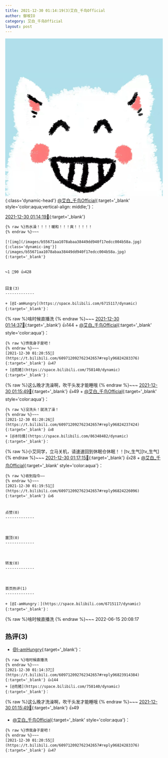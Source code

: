 ```yaml
---
title: 2021-12-30 01:14:19(3)艾白_千鸟Official
author: 御坂IO
category: 艾白_千鸟Official
layout: post
---
```


![img](/images/9ae8b9445fd0665cc014d9080156a45271be73c6.jpg){:class='dynamic-head'}
[@艾白_千鸟Official](https://space.bilibili.com/334537711/dynamic){:target='_blank' style='color:aqua;vertical-align: middle;'}：

[2021-12-30 01:14:19🔗](https://t.bilibili.com/609712092762342657){:target='_blank'}

~~~
{% raw %}热水澡！！！！暖和！！！爽！！！！！
{% endraw %}~~~

[![img](/images/b55671aa1078abaa38449dd940f17edcc004b58a.jpg){:class='dynamic-img'}](/images/b55671aa1078abaa38449dd940f17edcc004b58a.jpg){:target='_blank'}


↪️1 💬90 👍428


回复(3)
-------------

+ [@I-amHungry](https://space.bilibili.com/6715117/dynamic){:target='_blank'}：
~~~
{% raw %}啥时候直播洗
{% endraw %}~~~
[2021-12-30 01:14:37🔗](https://t.bilibili.com/609712092762342657#reply96823914384){:target='_blank'} 👍144
    + [@艾白_千鸟Official](https://space.bilibili.com/334537711/dynamic){:target='_blank' style='color:aqua'}：
~~~
{% raw %}馋我身子是吧！
{% endraw %}~~~
[2021-12-30 01:20:55🔗](https://t.bilibili.com/609712092762342657#reply96824283376){:target='_blank'} 👍47
+ [@亮猪](https://space.bilibili.com/758140/dynamic){:target='_blank'}：
~~~
{% raw %}这么晚才洗澡啊，吹干头发才能睡哦
{% endraw %}~~~
[2021-12-30 01:15:49🔗](https://t.bilibili.com/609712092762342657#reply96824026736){:target='_blank'} 👍49
    + [@艾白_千鸟Official](https://space.bilibili.com/334537711/dynamic){:target='_blank' style='color:aqua'}：
~~~
{% raw %}没洗头！就洗了澡！
{% endraw %}~~~
[2021-12-30 01:20:26🔗](https://t.bilibili.com/609712092762342657#reply96824237424){:target='_blank'} 👍8
+ [@冰玛俑](https://space.bilibili.com/86348482/dynamic){:target='_blank'}：
~~~
{% raw %}小艾同学，立马关机，请速速回到休眠仓休眠！！[tv_生气][tv_生气]
{% endraw %}~~~
[2021-12-30 01:17:15🔗](https://t.bilibili.com/609712092762342657#reply96824177392){:target='_blank'} 👍28
    + [@艾白_千鸟Official](https://space.bilibili.com/334537711/dynamic){:target='_blank' style='color:aqua'}：
~~~
{% raw %}收到指令——
{% endraw %}~~~
[2021-12-30 01:19:51🔗](https://t.bilibili.com/609712092762342657#reply96824226096){:target='_blank'} 👍6


点赞(0)
-------------



置顶(0)
-------------



转发(0)
-------------



首页热评(1)
-------------

+ [@I-amHungry：](https://space.bilibili.com/6715117/dynamic){:target='_blank'}：
~~~
{% raw %}啥时候直播洗
{% endraw %}~~~
2022-06-15 20:08:17


热评(3)
-------------

+ [@I-amHungry](https://space.bilibili.com/6715117/dynamic){:target='_blank'}：
~~~
{% raw %}啥时候直播洗
{% endraw %}~~~
[2021-12-30 01:14:37🔗](https://t.bilibili.com/609712092762342657#reply96823914384){:target='_blank'} 👍144
+ [@亮猪](https://space.bilibili.com/758140/dynamic){:target='_blank'}：
~~~
{% raw %}这么晚才洗澡啊，吹干头发才能睡哦
{% endraw %}~~~
[2021-12-30 01:15:49🔗](https://t.bilibili.com/609712092762342657#reply96824026736){:target='_blank'} 👍49
+ [@艾白_千鸟Official](https://space.bilibili.com/334537711/dynamic){:target='_blank' style='color:aqua'}：
~~~
{% raw %}馋我身子是吧！
{% endraw %}~~~
[2021-12-30 01:20:55🔗](https://t.bilibili.com/609712092762342657#reply96824283376){:target='_blank'} 👍47


